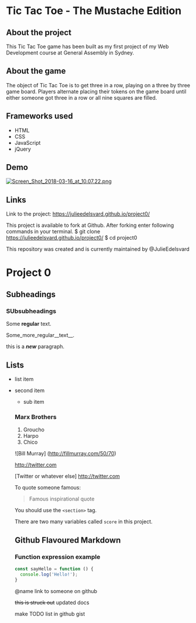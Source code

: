 
# Tic Tac Toe - The Mustache Edition

## About the project

This Tic Tac Toe game has been built as my first project of my Web Development course at General Assembly in Sydney.

## About the game

The object of Tic Tac Toe is to get three in a row, playing on a three by three game board. Players alternate placing their tokens on the game board until either someone got three in a row or all nine squares are filled.

## Frameworks used

* HTML
* CSS
* JavaScript
* jQuery

## Demo

<!-- Screenshots of projects -->
[![Screen_Shot_2018-03-16_at_10.07.22.png](https://s17.postimg.org/w3jvzg80v/Screen_Shot_2018-03-16_at_10.07.22.png)](https://postimg.org/image/jox3z4gij/)

## Links

Link to the project: https://julieedelsvard.github.io/project0/

This project is available to fork at Github.
After forking enter following commands in your terminal.
$ git clone https://julieedelsvard.github.io/project0/
$ cd project0

This repository was created and is currently maintained by @JulieEdelsvard




# Project 0

## Subheadings

### SUbsubheadings

Some **regular** text.

Some_more_regular__text__.

this is a ***new*** paragraph.

## Lists

* list item
* second item
  * sub item

  ### Marx Brothers
  1. Groucho
  2. Harpo
  3. Chico

  ![Bill
  Murray] (http://fillmurray.com/50/70)

  http://twitter.com

  [Twitter or whatever else] http://twitter.com

  To quote someone famous:
  > Famous inspirational quote

  You should use the `<section>` tag.

  There are two many variables called `score` in this project.

  ## Github Flavoured Markdown

  ### Function expression example

  ```javascript
  const sayHello = function () {
    console.log('Hello!');
  }
  ```

  @name link to someone on github

  ~~this is struck out~~ updated docs

  make TODO list in github gist
